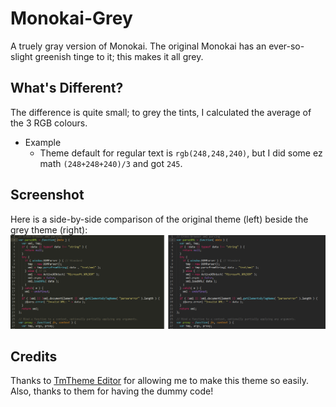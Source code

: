 # Monokai-Grey
A truely gray version of Monokai. The original Monokai has an ever-so-slight greenish tinge to it; this makes it all grey.

## What's Different?
The difference is quite small; to grey the tints, I calculated the average of the 3 RGB colours.
* Example
  * Theme default for regular text is `rgb(248,248,240)`, but I did some ez math `(248+248+240)/3` and got `245`.

## Screenshot
Here is a side-by-side comparison of the original theme (left) beside the grey theme (right):
![Screenshot](/screenshot.png?raw=true "Screenshot")

## Credits
Thanks to [TmTheme Editor](https://github.com/aziz/tmTheme-Editor) for allowing me to make this theme so easily. Also, thanks to them for having the dummy code!
